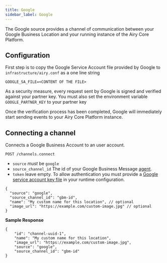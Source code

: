 ```yaml
---
title: Google
sidebar_label: Google
---
```


The Google source provides a channel of communication between your Google Business Location and your running instance of the Airy Core Platform.

## Configuration

First step is to copy the Google Service Account file provided by Google to `infrastructure/airy.conf` as a one line string

```
GOOGLE_SA_FILE=<CONTENT OF THE FILE>
```

As a security measure, every request sent by Google is signed and verified against your partner key.
You must also set the environment variable `GOOGLE_PARTNER_KEY` to your partner key

Once the verification process has been completed, Google will immediately start sending events to your Airy Core Platform instance.

## Connecting a channel

Connects a Google Business Account to an user account.

```
POST /channels.connect
```

- `source` *must* be `google`
- `source_channel_id` The id of your Google Business Message [agent](https://developers.google.com/business-communications/business-messages/reference/business-communications/rest/v1/brands.agents#Agent). 
- `token` leave empty. To allow authentication you must provide a [Google service account key file](https://developers.google.com/business-communications/business-messages/guides/quickstarts/prerequisite-setup) in your runtime configuration.

```json5
{
  "source": "google",
  "source_channel_id": "gbm-id",
  "name": "My custom name for this location", // optional
  "image_url": "https://example.com/custom-image.jpg" // optional
}
```

**Sample Response**

```json5
{
    "id": "channel-uuid-1",
    "name": "My custom name for this location",
    "image_url": "https://example.com/custom-image.jpg",
    "source": "google",
    "source_channel_id": "gbm-id"
}
```

